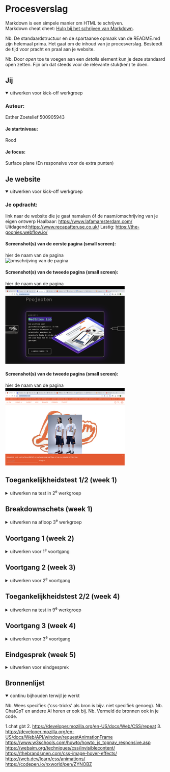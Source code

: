 # Procesverslag
Markdown is een simpele manier om HTML te schrijven.  
Markdown cheat cheet: [Hulp bij het schrijven van Markdown](https://github.com/adam-p/markdown-here/wiki/Markdown-Cheatsheet).

Nb. De standaardstructuur en de spartaanse opmaak van de README.md zijn helemaal prima. Het gaat om de inhoud van je procesverslag. Besteedt de tijd voor pracht en praal aan je website.

Nb. Door *open* toe te voegen aan een *details* element kun je deze standaard open zetten. Fijn om dat steeds voor de relevante stuk(ken) te doen.





## Jij

<details open>
  <summary>uitwerken voor kick-off werkgroep</summary>

  ### Auteur:
  Esther Zoetelief 500905943

  #### Je startniveau:
  Rood

  #### Je focus:
  Surface plane (En responsive voor de extra punten)
 
</details>





## Je website

<details open>
  <summary>uitwerken voor kick-off werkgroep</summary>

  ### Je opdracht:
  link naar de website die je gaat namaken óf de naam/omschrijving van je eigen ontwerp
 Haalbaar: https://www.lafamamsterdam.com/
 Uitdagend:https://www.recapafteruse.co.uk/
 Lastig: https://the-goonies.webflow.io/

  #### Screenshot(s) van de eerste pagina (small screen): 
  hier de naam van de pagina  
  <img src="images/lastigewebsite.png" width="375px" alt="omschrijving van de pagina">

  #### Screenshot(s) van de tweede pagina (small screen):
  hier de naam van de pagina  
  <img src="images/uitdagendewebsite.png" width="375px" alt="omschrijving van de pagina">

   #### Screenshot(s) van de tweede pagina (small screen):
  hier de naam van de pagina  
  <img src="images/makkelijkewebsite.png" width="375px" alt="omschrijving van de pagina">
 
</details>



## Toegankelijkheidstest 1/2 (week 1)

<details>
  <summary>uitwerken na test in 2<sup>e</sup> werkgroep</summary>

  ### Bevindingen
  Lijst met je bevindingen die in de test naar voren kwamen:

  Uit mijn test kwam naar boven dat mijn website geen duidelijke opening heeft onderwater. Je begint met een h2 waar je niet een introductie krijgt.
  De volgorde van de kopjes kloppen wel. 
  Ook zijn er niet bij alle foto's alt gebruikt waardoor je minder informatie krijgt over de inthoud. 
  Daarnaast heb ik met behulp van een website gekeken wat voor fouten er naar boven kwamen. 

</details>



## Breakdownschets (week 1)

<details>
  <summary>uitwerken na afloop 3<sup>e</sup> werkgroep</summary>

  ### de hele pagina: 
  <img src="readme-images/foto1.png" width="375px" alt="breakdown van de hele pagina">



</details>





## Voortgang 1 (week 2)

<details>
  <summary>uitwerken voor 1<sup>e</sup> voortgang</summary>

  ### Stand van zaken
Ik had veel moeite in het begin met het maken van de grids. Ook moest ik erg inkomen met het positioneren van elementen waarbij ze tegelijkertijd responsive waren. Ik vond het lastig om justify content enz te gebruiken. Ik heb toen veel opdrachten op dlo gemaakt en bijv de spelletjes: grid garden en display flex froggy. 


  ### Verslag van meeting
  hier na afloop snel de uitkomsten van de meeting vastleggen

  - grid beter begrijpen
  - begrijpen wat span betekent en hoe je dit kan toepassen
  - eerst alles goed in de telefoon formaat blijven uitwerken en dan pas responsive
  - goed oefenen met dispaly flex en zo min mogelijk posistion absolute gebruiken.

</details>





## Voortgang 2 (week 3)

<details>
  <summary>uitwerken voor 2<sup>e</sup> voortgang</summary>

  ### Stand van zaken
Ik ben begonnen met het uitwerken van mijn hamburger menu. Omdat ik van een klasgenootje een tutorial kreeg dacht ik dta het makkelijk was om die op te volgen. Omdat ik de tutorial veel div's en classes gebruikt werden vond ik het lastig om op een semantische manier het allemaal te blijven begrijpen. uiteindelijk lukte dit ook niet dus. 
Daarna ben ik op websites zoals: mdm en w3schools gaan zoeken maar vond ik ingewikkelde codes. toen ben ik zelf gaan nadenken en bedacht ik dat ik misschien gwn de pagina moest gaan uitwerken en dan ontzichtbaar moet maken of van het scherm af moet schuiven. Dit werkte en is me uiteindelijk naar 2 dagen dus ook gelukt. ik ben hier erg blij mee. 
Ook ben ik begonnen met mijn tweede pagina. Ik heb de slider een soort van gemaakt maar hij gaat nog niet als hoe ik het wil. 




  ### Verslag van meeting
  hier na afloop snel de uitkomsten van de meeting vastleggen

  -snap slider leren hoe dat werkt
  -beter responsive voor hele kleine of hele grote schermen
  -de tekst niet capslock in html zetten maar upercase in css gebruiken
- ...

</details>





## Toegankelijkheidstest 2/2 (week 4)

<details>
  <summary>uitwerken na test in 9<sup>e</sup> werkgroep</summary>

  ### Bevindingen
  Lijst met je bevindingen die in de test naar voren kwamen (geef ook aan wat er verbeterd is):
  - ik moet meer speciafieke alt gebruiken in mijn website
  - ik heb goed een input bij een label geplaatst zodat het duidelijker en overzichtelijker is 
  - ik heb een unieke namen gebruikt voor mijn pagina's en mijn classes die begrijpbaar zijn.
  -mijn ul stond eerst niet goed in de nav die heb ik nu goed in de nav geplaatst.
- ik ben er achter gekomen dat ik niet weet of mijn video's op pauze kunnen maar omdat het een iframe is denk ik dat dat automatisch gebeurt. 
</details>





## Voortgang 3 (week 4)

<details>
  <summary>uitwerken voor 3<sup>e</sup> voortgang</summary>

  ### Stand van zaken
Ik heb deze week heel veel geknald en veel extra dingen toegevoegd. Allereerst heb ik het grid gemaakt van de tweede pagina. Dit ging erg makkelijk en snel. Toen ging ik proberen om een bijpassende dot te maken voor de slider. Dit verliep erg moeizaam, maar met wat hulp van de studentassistent is het mij gelukt en werkt dat nu. toen ging ik proberen alles responsive te maken en ging ik media querys toepassen. Ik vond het in het begin erg ingewikkeld hoe zoiets nou precies in elkaar zit maar uiteindelijk was het mij gelukt en ben ik er erg tevreden over. 
Ik had het meeste moeite met de nav omdat ik niet begreep hoe ik de css kon overschrijven omdat het hamburger menu er natuurlijk zo anders uitziet. uiteindelijk heb ik met veel inspecteren gezien dat het lag aan de regel: top: 4em; die ik nog had neergezet. De postion aboslute had ik immers al weggehaald. 

Ook heb ik een kruis toegevoegd bij de nav als je er op klikt. Dit is dan ook gelijk mijn micro animatie. Ik vond dit eerst heel lastig omdat het niet lukte. toen kwam ik er later achter dat ik gewoon het verkeerde plaatje aanvraagde. 

Waar ik het allerlangste mee bezig ben geweeest is de foto show op de eerste pagina. Ik ben hier zon 2 dagen bezig mee geweest en heb voor mijn gevoel alles geprobeerd. Ik had eerst met de student assistent besproken hoe ik dit zou aanpakken. In mijn hoofd leek het dus heel makkelijk. Maar omdat ik nog niet zo veel ervaring heb met JS wist ik niet hoe ik dit moest opschrijven en met elkaar moest koppelen. Dit was dus een groot drama. Ik heb hiervoor eerst heel veel Chatgbt gebruikt . Dit werkte helaas voor geen enkele meter. Nadat ik natuurlijk alle internet tutorials heb geprobeerd heb ik maar een vriend als hulplijn ingeschakeld die nog wel een ideetje had. Ik heb alles zelf opgeschreven het enige waarmee hij mij heeft geholpen is het aangeven waar de " & {} & [] moesten staan. 

Als allerlaatste wil ik zeggen dat er iets mis gaat met het uploden van mijn bestand in github. Het toont namelijk niet alleen sommige foto's niet. Ook stukken tekst worden niet laten zien. Ik heb het gevoel alsof het een oude versie is maar dat kan niet. ik heb het wel op filezilla goed geupload waar alles wel goed staat. zo kan ik toch nog een beetje aantonen dat ik iets opbenbaar kan plaatsen.




  ### Verslag van meeting
  hier na afloop snel de uitkomsten van de meeting vastleggen

-eerder uploaden op github
-meer inlezen over de haakjes van js
-meer errors weghalen

</details>





## Eindgesprek (week 5)

<details>
  <summary>uitwerken voor eindgesprek</summary>




  ### Dit ging goed/Heb ik geleerd: 
  Ik ben erg trots op mijn stukken waar ik JS heb toegepast. Dit is omdat het heel veel werk kosten en ik het heel leuk vind dat het nu toch werkt. 



  <img src="readme-images/foto2.png" width="375px" alt="top">
   <img src="readme-images/foto3.png" width="375px" alt="top">
    <img src="readme-images/foto4.png" width="375px" alt="top">



  ### Dit was lastig/Is niet gelukt:
  Korte omschrijving met plaatjes
Het is niet gelukt om mijn bestand goed up te loaden in github. Ook is het mij niet gelukt om extra animaties of easter eggs toe te voegen.

het is mij niet gelukt om alle h2 om te zetten naar een a omdat alles veranderde en ik gewoon echgt niet meer door de bomen het bos niet meer zag. 
  <img src="readme-images/slechtepagina.png width="375px" alt="bummer">
</details>





## Bronnenlijst

<details open>
  <summary>continu bijhouden terwijl je werkt</summary>

  Nb. Wees specifiek ('css-tricks' als bron is bijv. niet specifiek genoeg). 
  Nb. ChatGpT en andere AI horen er ook bij.
  Nb. Vermeld de bronnen ook in je code.

  1.chat gbt
  2. https://developer.mozilla.org/en-US/docs/Web/CSS/repeat
  3. https://developer.mozilla.org/en-US/docs/Web/API/window/requestAnimationFrame
  https://www.w3schools.com/howto/howto_js_topnav_responsive.asp
  https://webaim.org/techniques/css/invisiblecontent/
  https://thebrandsmen.com/css-image-hover-effects/
  https://web.dev/learn/css/animations/
  https://codepen.io/nxworld/pen/ZYNOBZ

</details>